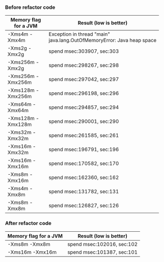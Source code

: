 ### Before refactor code
| Memory flag for a JVM | Result (low is better)     |
|-----------------------|----------------------------|
| -Xms4m -Xmx4m         | Exception in thread "main" java.lang.OutOfMemoryError: Java heap space|
| -Xms2g -Xmx2g         | spend msec:303907, sec:303 |
| -Xms256m -Xmx2g       | spend msec:298267, sec:298 |
| -Xms256m -Xmx256m     | spend msec:297042, sec:297 |
| -Xms128m -Xmx256m     | spend msec:296198, sec:296 |
| -Xms64m -Xmx64m       | spend msec:294857, sec:294 |
| -Xms128m -Xmx128m     | spend msec:290001, sec:290 |
| -Xms32m -Xmx32m       | spend msec:261585, sec:261 |
| -Xms16m -Xmx32m       | spend msec:196791, sec:196 |
| -Xms16m -Xmx16m       | spend msec:170582, sec:170 |
| -Xms8m -Xmx16m        | spend msec:162360, sec:162 |
| -Xms4m -Xmx8m         | spend msec:131782, sec:131 |
| -Xms8m -Xmx8m         | spend msec:126827, sec:126 |

### After refactor code
| Memory flag for a JVM | Result (low is better)     |
|-----------------------|----------------------------|
| -Xms8m -Xmx8m         | spend msec:102016, sec:102 |
| -Xms16m -Xmx16m       | spend msec:101387, sec:101 |